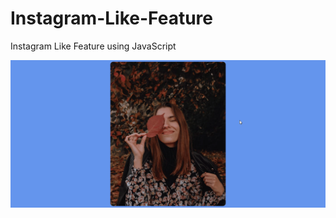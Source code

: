 # Instagram-Like-Feature
Instagram Like Feature using JavaScript

![](./instagram-like-feature.gif)
